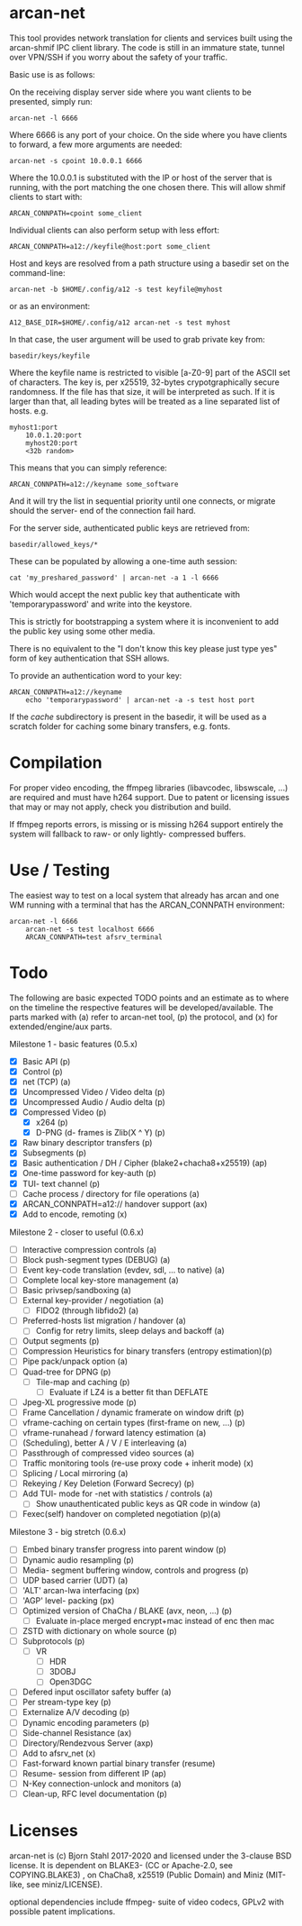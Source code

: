 # arcan-net

This tool provides network translation for clients and services built
using the arcan-shmif IPC client library. The code is still in an
immature state, tunnel over VPN/SSH if you worry about the safety of
your traffic.

Basic use is as follows:

On the receiving display server side where you want clients to be
presented, simply run:

    arcan-net -l 6666

Where 6666 is any port of your choice. On the side where you have
clients to forward, a few more arguments are needed:

    arcan-net -s cpoint 10.0.0.1 6666

Where the 10.0.0.1 is substituted with the IP or host of the server
that is running, with the port matching the one chosen there. This
will allow shmif clients to start with:

    ARCAN_CONNPATH=cpoint some_client

Individual clients can also perform setup with less effort:

    ARCAN_CONNPATH=a12://keyfile@host:port some_client

Host and keys are resolved from a path structure using a basedir
set on the command-line:

    arcan-net -b $HOME/.config/a12 -s test keyfile@myhost

or as an environment:

    A12_BASE_DIR=$HOME/.config/a12 arcan-net -s test myhost

In that case, the user argument will be used to grab private key from:

    basedir/keys/keyfile

Where the keyfile name is restricted to visible [a-Z0-9] part of the ASCII set
of characters. The key is, per x25519, 32-bytes crypotgraphically secure
randomness. If the file has that size, it will be interpreted as such. If it is
larger than that, all leading bytes will be treated as a line separated list of
hosts. e.g.

    myhost1:port
		10.0.1.20:port
		myhost20:port
		<32b random>

This means that you can simply reference:

    ARCAN_CONNPATH=a12://keyname some_software

And it will try the list in sequential priority until one connects, or migrate
should the server- end of the connection fail hard.

For the server side, authenticated public keys are retrieved from:

    basedir/allowed_keys/*

These can be populated by allowing a one-time auth session:

    cat 'my_preshared_password' | arcan-net -a 1 -l 6666

Which would accept the next public key that authenticate with
'temporarypassword' and write into the keystore.

This is strictly for bootstrapping a system where it is inconvenient to add the
public key using some other media.

There is no equivalent to the "I don't know this key please just type yes"
form of key authentication that SSH allows.

To provide an authentication word to your key:

    ARCAN_CONNPATH=a12://keyname
		echo 'temporarypassword' | arcan-net -a -s test host port

If the _cache_ subdirectory is present in the basedir, it will be used
as a scratch folder for caching some binary transfers, e.g. fonts.

# Compilation

For proper video encoding, the ffmpeg libraries (libavcodec, libswscale,
...) are required and must have h264 support. Due to patent or licensing
issues that may or may not apply, check you distribution and build.

If ffmpeg reports errors, is missing or is missing h264 support entirely
the system will fallback to raw- or only lightly- compressed buffers.

# Use / Testing

The easiest way to test on a local system that already has arcan and one
WM running with a terminal that has the ARCAN\_CONNPATH environment:

    arcan-net -l 6666
		arcan-net -s test localhost 6666
		ARCAN_CONNPATH=test afsrv_terminal

# Todo

The following are basic expected TODO points and an estimate as to where
on the timeline the respective features will be developed/available. The
parts marked with (a) refer to arcan-net tool, (p) the protocol, and (x)
for extended/engine/aux parts.

Milestone 1 - basic features (0.5.x)

- [x] Basic API (p)
- [x] Control (p)
- [x] net (TCP) (a)
- [x] Uncompressed Video / Video delta (p)
- [x] Uncompressed Audio / Audio delta (p)
- [x] Compressed Video (p)
	-  [x] x264 (p)
	-  [x] D-PNG (d- frames is Zlib(X ^ Y) (p)
- [x] Raw binary descriptor transfers (p)
- [x] Subsegments (p)
- [x] Basic authentication / DH / Cipher (blake2+chacha8+x25519) (ap)
- [x] One-time password for key-auth (p)
- [x] TUI- text channel (p)
- [ ] Cache process / directory for file operations (a)
- [x] ARCAN\_CONNPATH=a12:// handover support (ax)
- [x] Add to encode, remoting (x)

Milestone 2 - closer to useful (0.6.x)

- [ ] Interactive compression controls (a)
- [ ] Block push-segment types (DEBUG) (a)
- [ ] Event key-code translation (evdev, sdl, ... to native) (a)
- [ ] Complete local key-store management (a)
- [ ] Basic privsep/sandboxing (a)
- [ ] External key-provider / negotiation (a)
  -  [ ] FIDO2 (through libfido2) (a)
- [ ] Preferred-hosts list migration / handover (a)
  - [ ] Config for retry limits, sleep delays and backoff (a)
- [ ] Output segments (p)
- [ ] Compression Heuristics for binary transfers (entropy estimation)(p)
- [ ] Pipe pack/unpack option (a)
- [ ] Quad-tree for DPNG (p)
  - [ ] Tile-map and caching (p)
	- [ ] Evaluate if LZ4 is a better fit than DEFLATE
- [ ] Jpeg-XL progressive mode (p)
- [ ] Frame Cancellation / dynamic framerate on window drift (p)
- [ ] vframe-caching on certain types (first-frame on new, ...) (p)
- [ ] vframe-runahead / forward latency estimation (a)
- [ ] (Scheduling), better A / V / E interleaving (a)
- [ ] Passthrough of compressed video sources (a)
- [ ] Traffic monitoring tools (re-use proxy code + inherit mode) (x)
- [ ] Splicing / Local mirroring (a)
- [ ] Rekeying / Key Deletion (Forward Secrecy) (p)
- [ ] Add TUI- mode for -net with statistics / controls (a)
  - [ ] Show unauthenticated public keys as QR code in window (a)
- [ ] Fexec(self) handover on completed negotiation (p)(a)

Milestone 3 - big stretch (0.6.x)

- [ ] Embed binary transfer progress into parent window (p)
- [ ] Dynamic audio resampling (p)
- [ ] Media- segment buffering window, controls and progress (p)
- [ ] UDP based carrier (UDT) (a)
- [ ] 'ALT' arcan-lwa interfacing (px)
- [ ] 'AGP' level- packing (px)
- [ ] Optimized version of ChaCha / BLAKE (avx, neon, ...) (p)
  - [ ] Evaluate in-place merged encrypt+mac instead of enc then mac
- [ ] ZSTD with dictionary on whole source (p)
- [ ] Subprotocols (p)
  - [ ] VR
	- [ ] HDR
	- [ ] 3DOBJ
	- [ ] Open3DGC
- [ ] Defered input oscillator safety buffer (a)
- [ ] Per stream-type key (p)
- [ ] Externalize A/V decoding (p)
- [ ] Dynamic encoding parameters (p)
- [ ] Side-channel Resistance (ax)
- [ ] Directory/Rendezvous Server (axp)
- [ ] Add to afsrv\_net (x)
- [ ] Fast-forward known partial binary transfer (resume)
- [ ] Resume- session from different IP (ap)
- [ ] N-Key connection-unlock and monitors (a)
- [ ] Clean-up, RFC level documentation (p)

# Licenses

arcan-net is (c) Bjorn Stahl 2017-2020 and licensed under the 3-clause BSD
license. It is dependent on BLAKE3- (CC or Apache-2.0, see COPYING.BLAKE3)
, on ChaCha8, x25519 (Public Domain) and Miniz (MIT-like, see miniz/LICENSE).

optional dependencies include ffmpeg- suite of video codecs, GPLv2 with
possible patent implications.
